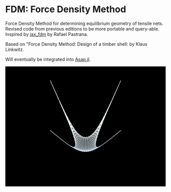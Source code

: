 # FDM: Force Density Method

Force Density Method for determining equilibrium geometry of tensile nets. Revised code from previous editions to be more portable and query-able. Inspired by [jax_fdm](https://github.com/arpastrana/jax_fdm) by Rafael Pastrana.

Based on "Force Density Method: Design of a timber shell: by Klaus Linkwitz.

Will eventually be integrated into [Asap.jl](https://github.com/keithjlee/Asap).

![network](utils/net.png)

